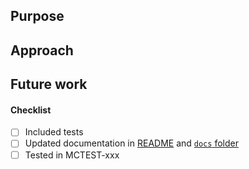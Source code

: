 ## Purpose

## Approach

## Future work

#### Checklist

- [ ] Included tests
- [ ] Updated documentation in [README](https://github.com/mojira/arisa-kt/blob/master/README.md)
  and [`docs` folder](https://github.com/mojira/arisa-kt/blob/master/docs)
- [ ] Tested in MCTEST-xxx
